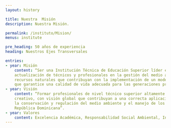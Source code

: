 ```yaml
---
layout: history

title: Nuestra  Misión
description: Nuestra Misión.

permalink: /instituto/Mision/
menus: institute

pre_heading: 50 años de experiencia
heading: Nuestros Ejes Transversales

entries:
- year: Misión
    content: “Ser una Institución Técnica de Educación Superior líder en la formación, capacitación y
    actualización de técnicos y profesionales en la gestión del medio ambiente y en el manejo de los
    recursos naturales que contribuyan con la implementación de un modelo de desarrollo sostenible
    que garantice una calidad de vida adecuada para las generaciones presentes y futuras”.
- year: Visión
    content: “Formar profesionales de nivel técnico superior altamente calificados, con espíritu crítico,
    creativo, con visión global que contribuyan a una correcta aplicación de una política pública para
    la conservación y regulación del medio ambiente y el manejo de los recursos naturales de la
    República Dominicana”.
- year: Valores
    content: Excelencia Académica, Responsabilidad Social Ambiental, Integridad, Equidad. 
---
```


